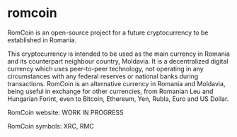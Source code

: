 # romcoin
RomCoin is an open-source project for a future cryptocurrency to be established in Romania.

This cryptocurrency is intended to be used as the main currency in Romania and its counterpart neighbour country, Moldavia. It is a decentralized digital currency which uses peer-to-peer technology, not operating in any circumstances with any federal reserves or national banks during transactions. RomCoin is an alternative currency in Romania and Moldavia, being useful in exchange for other currencies, from Romanian Leu and Hungarian Forint, even to Bitcoin, Ethereum, Yen, Rubla, Euro and US Dollar.

RomCoin website: WORK IN PROGRESS

RomCoin symbols: XRC, RMC
